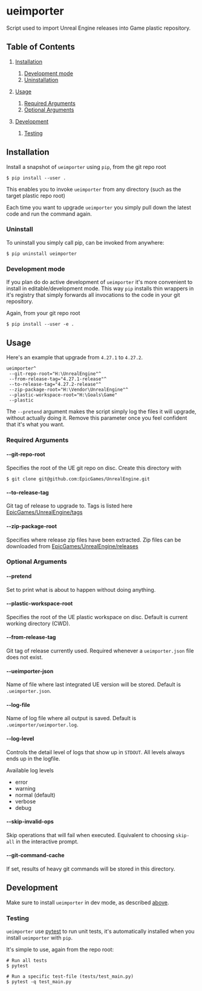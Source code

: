 # ueimporter

Script used to import Unreal Engine releases into Game plastic repository.

## Table of Contents
1. [Installation](#install)
    1. [Development mode](#install-dev-mode)
    2. [Uninstallation](#install-uninstall)

2. [Usage](#usage)
    1. [Required Arguments](#usage-args-required)
    1. [Optional Arguments](#usage-args-optional)

3. [Development](#dev)
    1. [Testing](#dev-test)


## Installation <a name="install" />

Install a snapshot of `ueimporter` using `pip`, from the git repo root
```
$ pip install --user .
```
This enables you to invoke `ueimporter` from any directory (such as the target
plastic repo root)

Each time you want to upgrade `ueimporter` you simply pull down the latest code
and run the command again.

### Uninstall <a name="install-uninstall" />
To uninstall you simply call pip, can be invoked from anywhere:
```
$ pip uninstall ueimporter
```

### Development mode <a name="install-dev-mode" />

If you plan do do active development of `ueimporter` it's more convenient to
install in editable/development mode. This way `pip` installs thin
wrappers in it's registry that simply forwards all invocations to the code
in your git repository.

Again, from your git repo root
```
$ pip install --user -e .
```

## Usage <a name="usage" />

Here's an example that upgrade from `4.27.1` to `4.27.2`.

```
ueimporter^
 --git-repo-root="H:\UnrealEngine"^
 --from-release-tag="4.27.1-release"^
 --to-release-tag="4.27.2-release"^
 --zip-package-root="H:\Vendor\UnrealEngine"^
 --plastic-workspace-root="H:\Goals\Game"
 --plastic
```

The `--pretend` argument makes the script simply log the files it will upgrade,
without actually doing it. Remove this parameter once you feel confident
that it's what you want.

### Required Arguments <a name="usage-args-required" />

#### --git-repo-root
Specifies the root of the UE git repo on disc. Create this directory with
```
$ git clone git@github.com:EpicGames/UnrealEngine.git
```

#### --to-release-tag
Git tag of release to upgrade to.
Tags is listed here [EpicGames/UnrealEngine/tags](https://github.com/EpicGames/UnrealEngine/tags)

#### --zip-package-root
Specifies where release zip files have been extracted.
Zip files can be downloaded from [EpicGames/UnrealEngine/releases](https://github.com/EpicGames/UnrealEngine/releases)

### Optional Arguments <a name="usage-args-optional" />

#### --pretend
Set to print what is about to happen without doing anything.

#### --plastic-workspace-root
Specifies the root of the UE plastic workspace on disc.
Default is current working directory (CWD).

#### --from-release-tag
Git tag of release currently used.
Required whenever a `ueimporter.json` file does not exist.

#### --ueimporter-json
Name of file where last integrated UE version will be stored.
Default is `.ueimporter.json`.

#### --log-file
Name of log file where all output is saved.
Default is `.ueimporter/ueimporter.log`.

#### --log-level
Controls the detail level of logs that show up in `STDOUT`.
All levels always ends up in the logfile.

Available log levels
* error
* warning
* normal (default)
* verbose
* debug

#### --skip-invalid-ops
Skip operations that will fail when executed. Equivalent to choosing `skip-all` in the interactive prompt.

#### --git-command-cache
If set, results of heavy git commands will be stored in this directory.

## Development <a name="dev" />

Make sure to install `ueimporter` in dev mode, as described [above](#install-dev-mode).

### Testing <a name="dev-test" />

`ueimporter` use [pytest](https://docs.pytest.org) to run unit tests, it's
automatically installed when you install `ueimporter` with `pip`.

It's simple to use, again from the repo root:
```
# Run all tests
$ pytest

# Run a specific test-file (tests/test_main.py)
$ pytest -q test_main.py

```
